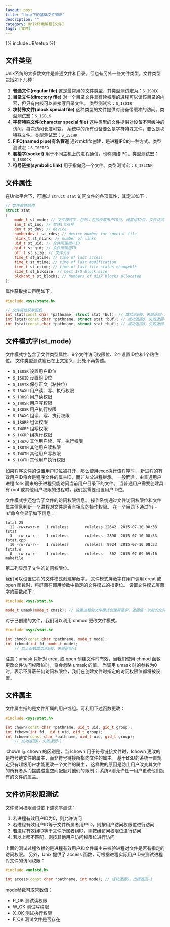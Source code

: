 ```yaml
---
layout: post
title: "Unix下的基础文件知识"
description: ""
category: Unix环境编程[文件]
tags: [文件]
---
```

{% include JB/setup %}

## 文件类型

Unix系统的大多数文件是普通文件和目录，但也有另外一些文件类型。文件类型包括如下几种：

  1. **普通文件(regular file)** 这是最常用的文件类型，其类型测试宏为：`S_ISREG`
  2. **目录文件(directory file)**
     对一个目录文件具有读权限的进程可以读该目录的内容，但只有内核可以直接写目录文件。
	 类型测试宏：`S_ISDIR`
  3. **块特殊文件(block special file)** 这种类型的文件提供对设备带缓冲的访问。类型测试宏：`S_ISBLK`
  4. **字符特殊文件(character special file)**
     这种类型的文件提供对设备不带缓冲的访问，每次访问长度可变。
	 系统中的所有设备要么是字符特殊文件，要么是块特殊文件。类型测试宏：`S_ISCHR`
  5. **FIFO(named pipe)有名管道** 通过mkfifo创建，是进程IPC的一种方式。类型测试宏：`S_ISFIFO`
  6. **套接字(socket)** 用于不同主机上的进程通信，也称网络IPC。类型测试宏：`S_ISSOCK`
  7. **符号链接(symbolic link)** 用于指向另一个文件。类型测试宏：`S_ISLINK`

## 文件属性

在Unix平台下，可通过 `struct stat` 访问文件的各项属性，其定义如下：

``` c++
// 文件属性结构
struct stat
{
	mode_t st_mode; // 文件模式字，包括：包括设置用户ID位、设置组ID位、文件访问权限等
	ino_t st_ino; // 文件i节点号
	dev_t st_dev; // device
	numberdev_t st_rdev; // device number for special file
	nlink_t st_nlink; // number of links
	uid_t st_uid; // 文件所属用户ID
	gid_t st_gid; // 文件所属组ID
	off_t st_size; // 文件大小
	time_t st_atime; // time of last access
	time_t st_mtime; // time of last modification
	time_t st_ctime; // time of last file status changeblk
	size_t st_blksize; // best I/O block size
	blckcnt_t st_blocks; // numbers of disk blocks allocated
};
```

属性获取接口声明如下：

``` c++
#include <sys/state.h>

// 文件属性获取函数
int stat(const char *pathname, struct stat *buf); // 成功返回0，失败返回-1
int lstat(const char *pathname, struct stat *buf); // 成功返回0，失败返回-1，此函数可读取符号链接文件的属性
int fstat(const char *pathname, struct stat *buf); // 成功返回0，失败返回-1
```

## 文件模式字(st_mode)

文件模式字包含了文件类型属性、9个文件访问权限位、2个设置ID位和1个粘住位。
文件类型测试宏已在上文定义，此处不再赘述。

  + `S_ISUSR` 设置用户ID位
  + `S_ISGID` 设置组ID位
  + `S_ISVTX` 保存正文（粘住位）
  + `S_IRWXU` 用户读、写、执行权限
  + `S_IRUSR` 用户读权限
  + `S_IWUSR` 用户写权限
  + `S_IXUSR` 用户执行权限
  + `S_IRWXG` 组读、写、执行权限
  + `S_IRGRP` 组读权限
  + `S_IWGRP` 组写权限
  + `S_IXGRP` 组执行权限
  + `S_IRWXO` 其他用户读、写、执行权限
  + `S_IROTH` 其他用户读权限
  + `S_IWOTH` 其他用户写权限
  + `S_IXOTH` 其他用户执行权限

如果程序文件的设置用户ID位被打开，那么使用exec执行该程序时，
新进程的有效用户ID将会是程序文件的属主ID，而非从父进程继承。
一般而言，由普通用户进程 fork 而来的子进程只能访问当前用户目录下的文件。
当普通用户需要创建具有 root 或其他用户权限的进程时，我们就需要设置用户ID位。

文件模式字还包含了文件的访问权限信息。
操作系统通过文件访问权限位和文件属主信息判断一个进程对文件是否有相应的操作权限。
在一个目录下通过"ls -ls"命令会显示如下信息：

``` shell
total 25
  12 -rwxrwxr-x   1 ruleless       ruleless 12642  2015-07-10 08:33 fstat
  3  -rw-rw-r--   1 ruleless       ruleless  2890  2015-07-10 08:33 fstat.cpp
  10 -rw-rw-r--   1 ruleless       ruleless  9924  2015-07-10 08:33 fstat.o
  0  -rw-rw-r--   1 ruleless       ruleless   302  2015-07-09 09:16 makefile
```

第二列显示了文件的访问权限位。

我们可以设置进程的文件模式创建屏蔽字。
文件模式屏蔽字在用户调用 creat 或 open 函数时，将屏蔽在调用参数中指定的文件模式的指定位。
设置文件模式屏蔽字的函数如下：

``` c++
#include <sys/stat.h>

mode_t umask(mode_t cmask); // 设置进程的文件模式创建屏蔽字，返回值：以前的文件模式创建屏蔽字
```

对于已创建的文件，我们可以利用 chmod 更改文件模式。

``` c++
#include <sys/stat.h>

int chmod(const char *pathname, mode_t mode);
int fchmod(int fd, mode_t mode);
	// 以上函数成功返回0，失败返回-1
```

注意：umask 只针对 creat 或 open 创建文件时有效，当我们使用 chmod 函数更改文件访问权限位时，将会忽略 umask 的值。
当调用 umask 时的参数为0时，表示不屏蔽任何访问权限位，我们在创建文件时指定的访问权限位都将被设置。

## 文件属主

文件属主指的是文件所属的用户或组。可利用下述函数更改：

``` c++
#include <sys/stat.h>

int chown(const char *pathname, uid_t uid, gid_t group);
int fchown(int fd, uid_t uid, gid_t group);
int lchown(const char *pathname, uid_t uid, gid_t group);
	// 成功返回0，失败返回-1
```

lchown 与 chown 的区别是，当 lchown 用于符号链接文件时，lchown 更改的是符号链文件的属主，而非符号链接所指向文件的属主。
基于BSD的系统一直规定只有超级用户才能更改一个文件的属主，
这样做的原因是防止用户改变其文件的所有者从而摆脱磁盘空间配额对他们的限制；
系统V则允许任一用户更改他们拥有的文件的属主。

## 文件访问权限测试

文件访问权限测试依下述次序测试：

  1. 若进程有效用户ID为0，则允许访问
  2. 若进程有效用户ID等于文件所属者用户ID，则按用户访问权限位进行访问
  3. 若进程有效组ID等于文件所属者组ID，则按组访问权限位进行访问
  4. 若以上都不匹配，则按其他用户访问权限位进行访问

上面的测试过程依赖的是进程有效用户和文件属主来校验进程对文件是否有指定的访问权限。
另外，Unix 提供了 access 函数，可根据进程实际用户ID来测试进程对文件的访问权限：

``` c++
#include <unistd.h>

int access(const char *pathname, int mode); // 成功返回0，出错返回-1
```

mode参数可取常数值：

  + R_OK 测试读权限
  + W_OK 测试写权限
  + X_OK 测试执行权限
  + F_OK 测试文件是否存在
